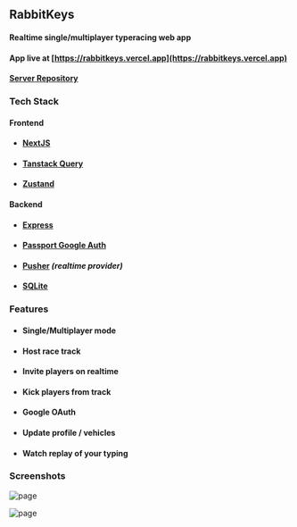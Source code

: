 ## RabbitKeys

#### Realtime single/multiplayer typeracing web app

#### App live at [https://rabbitkeys.vercel.app](https://rabbitkeys.vercel.app)

#### [Server Repository](https://github.com/bibekjodd/rabbitkeys-server)

### Tech Stack

#### Frontend

- #### [NextJS](https://nextjs.org/)
- #### [Tanstack Query](https://tanstack.com/query/latest)
- #### [Zustand](https://github.com/pmndrs/zustand)

#### Backend

- #### [Express](http://expressjs.com/)
- #### [Passport Google Auth](https://www.passportjs.org/)
- #### [Pusher](https://pusher.com/) <em>(realtime provider)</em>
- #### [SQLite](https://turso.tech/)

### Features

- #### Single/Multiplayer mode
- #### Host race track
- #### Invite players on realtime
- #### Kick players from track
- #### Google OAuth
- #### Update profile / vehicles
- #### Watch replay of your typing

### Screenshots

![page](https://i.postimg.cc/Cxffvw3z/Screenshot-2024-04-11-182428.png)

![page](https://i.postimg.cc/3w50VPh9/Screenshot-2024-04-11-182303.png)
